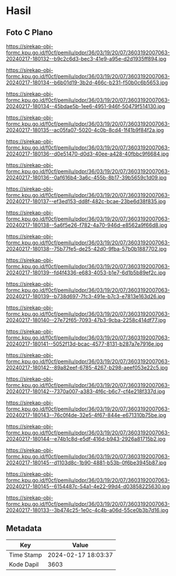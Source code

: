 # Hasil

## Foto C Plano

https://sirekap-obj-formc.kpu.go.id/f0cf/pemilu/pdpr/36/03/19/20/07/3603192007063-20240217-180132--b9c2c6d3-bec3-41e9-a95e-d2d1935ff894.jpg

https://sirekap-obj-formc.kpu.go.id/f0cf/pemilu/pdpr/36/03/19/20/07/3603192007063-20240217-180134--b6b01d19-3b2d-466c-b231-f50b0c6b5653.jpg

https://sirekap-obj-formc.kpu.go.id/f0cf/pemilu/pdpr/36/03/19/20/07/3603192007063-20240217-180134--45bdae5b-1ee6-4951-946f-50479f514130.jpg

https://sirekap-obj-formc.kpu.go.id/f0cf/pemilu/pdpr/36/03/19/20/07/3603192007063-20240217-180135--ac05fa07-5020-4c0b-8cd4-1f41b9f84f2a.jpg

https://sirekap-obj-formc.kpu.go.id/f0cf/pemilu/pdpr/36/03/19/20/07/3603192007063-20240217-180136--d0e51470-d0d3-40ee-a428-40fbbc9f6684.jpg

https://sirekap-obj-formc.kpu.go.id/f0cf/pemilu/pdpr/36/03/19/20/07/3603192007063-20240217-180136--0af616b4-3a6c-455b-8b17-39b5659c1d09.jpg

https://sirekap-obj-formc.kpu.go.id/f0cf/pemilu/pdpr/36/03/19/20/07/3603192007063-20240217-180137--ef3ed153-dd8f-482c-bcae-23be6d38f835.jpg

https://sirekap-obj-formc.kpu.go.id/f0cf/pemilu/pdpr/36/03/19/20/07/3603192007063-20240217-180138--5a6f5e26-f782-4a70-946d-e8562a9f66d8.jpg

https://sirekap-obj-formc.kpu.go.id/f0cf/pemilu/pdpr/36/03/19/20/07/3603192007063-20240217-180138--75b77fe5-de25-42d0-9fba-57b0b1887702.jpg

https://sirekap-obj-formc.kpu.go.id/f0cf/pemilu/pdpr/36/03/19/20/07/3603192007063-20240217-180139--fd4f4336-e683-4053-b1e7-6d1b5b89ef2c.jpg

https://sirekap-obj-formc.kpu.go.id/f0cf/pemilu/pdpr/36/03/19/20/07/3603192007063-20240217-180139--b738d697-7fc3-491e-b7c3-e7813e163d26.jpg

https://sirekap-obj-formc.kpu.go.id/f0cf/pemilu/pdpr/36/03/19/20/07/3603192007063-20240217-180140--27e72f65-7093-47b3-9cba-2258c414df77.jpg

https://sirekap-obj-formc.kpu.go.id/f0cf/pemilu/pdpr/36/03/19/20/07/3603192007063-20240217-180141--5052f13d-bcac-4577-8131-b287a7e7916e.jpg

https://sirekap-obj-formc.kpu.go.id/f0cf/pemilu/pdpr/36/03/19/20/07/3603192007063-20240217-180142--89a82eef-6785-4267-b298-aeef053e22c5.jpg

https://sirekap-obj-formc.kpu.go.id/f0cf/pemilu/pdpr/36/03/19/20/07/3603192007063-20240217-180142--7370a007-a383-4f6c-b6c7-cf4e218f337d.jpg

https://sirekap-obj-formc.kpu.go.id/f0cf/pemilu/pdpr/36/03/19/20/07/3603192007063-20240217-180143--76c0f4de-32e5-4f67-844e-e671310b75be.jpg

https://sirekap-obj-formc.kpu.go.id/f0cf/pemilu/pdpr/36/03/19/20/07/3603192007063-20240217-180144--e74b1c8d-e5df-416d-b943-2926a81715b2.jpg

https://sirekap-obj-formc.kpu.go.id/f0cf/pemilu/pdpr/36/03/19/20/07/3603192007063-20240217-180145--d1103d8c-1b90-4881-b53b-0f6be3945b87.jpg

https://sirekap-obj-formc.kpu.go.id/f0cf/pemilu/pdpr/36/03/19/20/07/3603192007063-20240217-180145--6154487c-54a1-4e22-99d4-d03858225630.jpg

https://sirekap-obj-formc.kpu.go.id/f0cf/pemilu/pdpr/36/03/19/20/07/3603192007063-20240217-180133--3b474c25-1e0c-4c4b-a06d-55ce0b3b7d16.jpg


## Metadata

| Key        | Value               |
| ---------- | ------------------- |
| Time Stamp | 2024-02-17 18:03:37 |
| Kode Dapil | 3603                |



